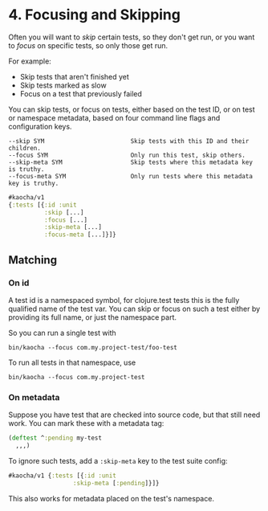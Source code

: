# 4. Focusing and Skipping

Often you will want to *skip* certain tests, so they don't get run, or you want
to *focus* on specific tests, so only those get run.

For example:

- Skip tests that aren't finished yet
- Skip tests marked as slow
- Focus on a test that previously failed

You can skip tests, or focus on tests, either based on the test ID, or on test
or namespace metadata, based on four command line flags and configuration keys.

``` shell
--skip SYM                        Skip tests with this ID and their children.
--focus SYM                       Only run this test, skip others.
--skip-meta SYM                   Skip tests where this metadata key is truthy.
--focus-meta SYM                  Only run tests where this metadata key is truthy.
```

``` clojure
#kaocha/v1
{:tests [{:id :unit
          :skip [...]
          :focus [...]
          :skip-meta [...]
          :focus-meta [...]}]}
```

## Matching

### On id

A test id is a namespaced symbol, for clojure.test tests this is the
fully qualified name of the test var. You can skip or focus on such a test
either by providing its full name, or just the namespace part.

So you can run a single test with

``` shell
bin/kaocha --focus com.my.project-test/foo-test
```

To run all tests in that namespace, use

``` shell
bin/kaocha --focus com.my.project-test
```

### On metadata

Suppose you have test that are checked into source code, but that still need
work. You can mark these with a metadata tag:

``` clojure
(deftest ^:pending my-test
  ,,,)
```

To ignore such tests, add a `:skip-meta` key to the test suite config:

``` clojure
#kaocha/v1 {:tests [{:id :unit
                  :skip-meta [:pending]}]}
```

This also works for metadata placed on the test's namespace.
